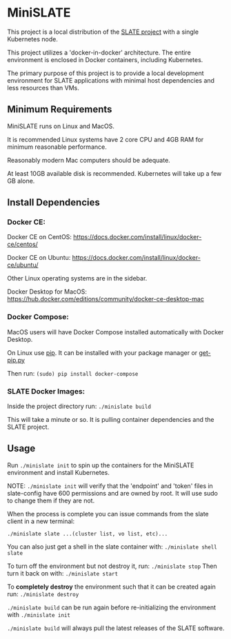 # MiniSLATE

This project is a local distribution of the [SLATE project](http://slateci.io/) with a single Kubernetes node.

This project utilizes a 'docker-in-docker' architecture. The entire environment is enclosed in Docker containers, including Kubernetes.

The primary purpose of this project is to provide a local development environment for SLATE applications with minimal host dependencies and less resources than VMs.

## Minimum Requirements

MiniSLATE runs on Linux and MacOS.

It is recommended Linux systems have 2 core CPU and 4GB RAM for minimum reasonable performance.

Reasonably modern Mac computers should be adequate.

At least 10GB available disk is recommended. Kubernetes will take up a few GB alone.

## Install Dependencies

### Docker CE:

Docker CE on CentOS: https://docs.docker.com/install/linux/docker-ce/centos/

Docker CE on Ubuntu: https://docs.docker.com/install/linux/docker-ce/ubuntu/

Other Linux operating systems are in the sidebar.

Docker Desktop for MacOS: https://hub.docker.com/editions/community/docker-ce-desktop-mac

### Docker Compose:

MacOS users will have Docker Compose installed automatically with Docker Desktop.

On Linux use [pip](https://github.com/pypa/pip). It can be installed with your package manager or [get-pip.py](https://bootstrap.pypa.io/get-pip.py)

Then run: `(sudo) pip install docker-compose`

### SLATE Docker Images:

Inside the project directory run: `./minislate build`

This will take a minute or so. It is pulling container dependencies and the SLATE project.

## Usage

Run `./minislate init` to spin up the containers for the MiniSLATE environment and install Kubernetes.

NOTE: `./minislate init` will verify that the 'endpoint' and 'token' files in slate-config have 600 permissions and are owned by root. It will use sudo to change them if they are not.

When the process is complete you can issue commands from the slate client in a new terminal:

`./minislate slate ...(cluster list, vo list, etc)...`

You can also just get a shell in the slate container with: `./minislate shell slate`

To turn off the environment but not destroy it, run: `./minislate stop`
Then turn it back on with: `./minislate start`

To **completely destroy** the environment such that it can be created again run: `./minislate destroy`

`./minislate build` can be run again before re-initializing the environment with `./minislate init`

`./minislate build` will always pull the latest releases of the SLATE software.

